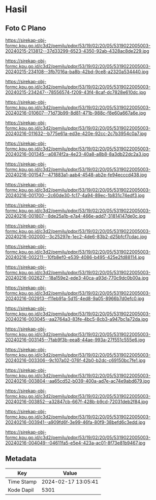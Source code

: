 # Hasil

## Foto C Plano

https://sirekap-obj-formc.kpu.go.id/c3d2/pemilu/pdpr/53/19/02/20/05/5319022005003-20240215-213812--37d33299-6523-4350-92ab-4328ac8de229.jpg

https://sirekap-obj-formc.kpu.go.id/c3d2/pemilu/pdpr/53/19/02/20/05/5319022005003-20240215-234108--3fb7016a-ba8b-42bd-9ce8-a2320a534440.jpg

https://sirekap-obj-formc.kpu.go.id/c3d2/pemilu/pdpr/53/19/02/20/05/5319022005003-20240215-234247--78556574-f209-43f4-8caf-dc7828e610dc.jpg

https://sirekap-obj-formc.kpu.go.id/c3d2/pemilu/pdpr/53/19/02/20/05/5319022005003-20240216-010607--71d73b99-8d81-471b-988c-f8e60a667a6e.jpg

https://sirekap-obj-formc.kpu.go.id/c3d2/pemilu/pdpr/53/19/02/20/05/5319022005003-20240216-011632--b775e61a-ed3e-420e-92cc-2c7b3954c0a7.jpg

https://sirekap-obj-formc.kpu.go.id/c3d2/pemilu/pdpr/53/19/02/20/05/5319022005003-20240216-001345--a0874f2a-4e23-40a8-a8b8-8a3db22dc2a3.jpg

https://sirekap-obj-formc.kpu.go.id/c3d2/pemilu/pdpr/53/19/02/20/05/5319022005003-20240216-001547--471883a1-aab4-4548-ab2e-fe94ecccd438.jpg

https://sirekap-obj-formc.kpu.go.id/c3d2/pemilu/pdpr/53/19/02/20/05/5319022005003-20240216-001700--2c60de30-fc17-4a94-89ec-1b831c74edf3.jpg

https://sirekap-obj-formc.kpu.go.id/c3d2/pemilu/pdpr/53/19/02/20/05/5319022005003-20240216-001807--8de25a1b-e7a4-466e-add7-31814147de0c.jpg

https://sirekap-obj-formc.kpu.go.id/c3d2/pemilu/pdpr/53/19/02/20/05/5319022005003-20240216-002000--3c25297e-1ec2-4de6-83b2-d25bfcf7cdac.jpg

https://sirekap-obj-formc.kpu.go.id/c3d2/pemilu/pdpr/53/19/02/20/05/5319022005003-20240216-002211--10fb8ef0-e539-4086-b495-425e2fd88114.jpg

https://sirekap-obj-formc.kpu.go.id/c3d2/pemilu/pdpr/53/19/02/20/05/5319022005003-20240216-002627--18a159e2-ede3-40ca-a93d-770c9dc0b00a.jpg

https://sirekap-obj-formc.kpu.go.id/c3d2/pemilu/pdpr/53/19/02/20/05/5319022005003-20240216-002913--f11eb91a-5d15-4ed8-9a05-8966b7d0efc0.jpg

https://sirekap-obj-formc.kpu.go.id/c3d2/pemilu/pdpr/53/19/02/20/05/5319022005003-20240216-003045--aa2764a3-83fe-4bc5-8cb3-a947bc1a72da.jpg

https://sirekap-obj-formc.kpu.go.id/c3d2/pemilu/pdpr/53/19/02/20/05/5319022005003-20240216-003145--7fab9f3b-eea8-44ae-993a-27f551c555e6.jpg

https://sirekap-obj-formc.kpu.go.id/c3d2/pemilu/pdpr/53/19/02/20/05/5319022005003-20240216-003306--9c107a02-076f-42b0-b2dc-c69150bc7fe1.jpg

https://sirekap-obj-formc.kpu.go.id/c3d2/pemilu/pdpr/53/19/02/20/05/5319022005003-20240216-003804--aa65cd52-b039-400a-ad7e-ac74e9abd679.jpg

https://sirekap-obj-formc.kpu.go.id/c3d2/pemilu/pdpr/53/19/02/20/05/5319022005003-20240216-003852--a32847cb-667f-428b-b9cd-72031deb2f84.jpg

https://sirekap-obj-formc.kpu.go.id/c3d2/pemilu/pdpr/53/19/02/20/05/5319022005003-20240216-003941--a909fd6f-3e99-46fa-80f9-38befd6c3edd.jpg

https://sirekap-obj-formc.kpu.go.id/c3d2/pemilu/pdpr/53/19/02/20/05/5319022005003-20240216-004049--04611fa5-e5e4-423a-ac01-8f73e81b9467.jpg


## Metadata

| Key        | Value               |
| ---------- | ------------------- |
| Time Stamp | 2024-02-17 13:05:41 |
| Kode Dapil | 5301                |



